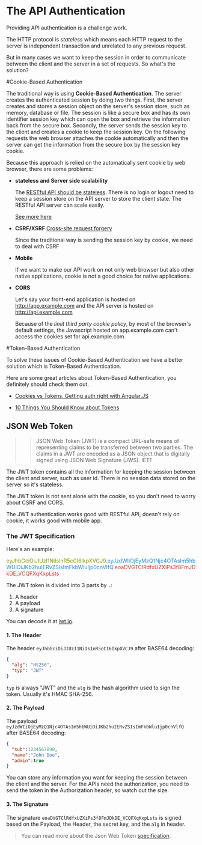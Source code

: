The API Authentication
=========

Providing API authentication is a challenge work.

The HTTP protocol is *stateless* which means each HTTP request to the server is independent transaction and unrelated to any previous request.

But in many cases we want to keep the session in order to communicate between the client and the server in a set of requests. So what's the solution?

#Cookie-Based Authentication

The traditional way is using **Cookie-Based Authentication**. The server creates the authenticated session by doing two things. First, the server creates and stores a session object on the server's session store, such as memory, database or file. The session is like a secure box and has its own identifier session key which can open the box and retrieve the information back from the secure box. Secondly, the server sends the session key to the client and creates a cookie to keep the session key. On the following requests the web browser attaches the cookie automatically and then the server can get the information from the secure box by the session key cookie.

Because this approach is relied on the automatically sent cookie by web browser, there are some problems:

- **stateless and Server side scalability**

    The [RESTful API should be stateless](http://en.wikipedia.org/wiki/Representational_state_transfer#Stateless). There is no login or logout need to keep a session store on the API server to store the client state. The RESTful API server can scale easily.

    [See more here](http://stackoverflow.com/questions/3105296/if-rest-applications-are-supposed-to-be-stateless-how-do-you-manage-sessions)


- **CSRF/XSRF** [Cross-site request forgery](http://en.wikipedia.org/wiki/Cross-site_request_forgery)

    Since the traditional way is sending the session key by cookie, we need to deal with CSRF


- **Mobile**

    If we want to make our API work on not only web browser but also other native applications, cookie is not a good choice for native applications.


- **CORS**

    Let's say your front-end application is hosted on http://app.example.com and the API server is hosted on http://api.example.com

    Because of the *limit third party cookie policy*, by most of the browser's default settings, the Javascript hosted on app.example.com can't access the cookies set for api.example.com.


#Token-Based Authentication

To solve these issues of Cookie-Based Authentication we have a better solution which is Token-Based Authentication.

Here are some great articles about Token-Based Authentication, you definitely should check them out.

- [Cookies vs Tokens. Getting auth right with Angular.JS](https://auth0.com/blog/2014/01/07/angularjs-authentication-with-cookies-vs-token/)

- [10 Things You Should Know about Tokens](https://auth0.com/blog/2014/01/27/ten-things-you-should-know-about-tokens-and-cookies/#token-size)


## JSON Web Token

>> JSON Web Token (JWT) is a compact URL-safe means of representing claims to be transferred between two parties. The claims in a JWT are encoded as a JSON object that is digitally signed using JSON Web Signature (JWS). IETF


The JWT token contains all the information for keeping the session between the client and server, such as user id. There is no session data stored on the server so it's stateless.

The JWT token is not sent alone with the cookie, so you don't need to worry about CSRF and CORS.

The JWT authentication works good with RESTful API, doesn't rely on cookie, it works good with mobile app.

### The JWT Specification


Here's an example:

<span style="color:#859900;">eyJhbGciOiJIUzI1NiIsInR5cCI6IkpXVCJ9.</span><span style="color:#268bd2;">eyJzdWIiOjEyMzQ1Njc4OTAsIm5hbWUiOiJKb2huIERvZSIsImFkbWluIjp0cnVlfQ</span>.<span style="color:#dc322f">eoaDVGTClRdfxUZXiPs3f8FmJDkDE_VCQFXqKxpLsts</span>

The JWT token is divided into 3 parts by `.`:

1. A header
2. A payload
3. A signature

You can decode it at [jwt.io](http://jwt.io).

#### 1. The Header

The header `eyJhbGciOiJIUzI1NiIsInR5cCI6IkpXVCJ9` after BASE64 decoding:

```json
{
  "alg": "HS256",
  "typ": "JWT"
}
```

`typ` is always "JWT" and the `alg` is the hash algorithm used to sign the token. Usually it's HMAC SHA-256.


#### 2. The Payload

The payload `eyJzdWIiOjEyMzQ1Njc4OTAsIm5hbWUiOiJKb2huIERvZSIsImFkbWluIjp0cnVlfQ` after BASE64 decoding:

```json
{
  "sub":1234567890,
  "name":"John Doe",
  "admin":true
}
```

You can store any information you want for keeping the session between the client and the server. For the APIs need the authorization, you need to send the token in the Authorization header, so watch out the size.

#### 3. The Signature

The signature `eoaDVGTClRdfxUZXiPs3f8FmJDkDE_VCQFXqKxpLsts` is signed based on the Payload, the Header, the secret key, and the `alg` in header.

>You can read more about the Json Web Token [specification](http://self-issued.info/docs/draft-ietf-oauth-json-web-token.html).
